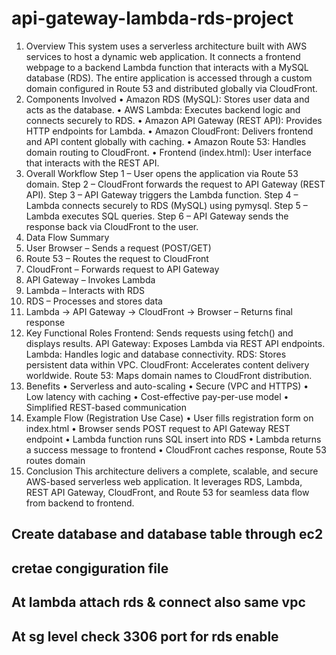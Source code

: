 # api-gateway-lambda-rds-project
1. Overview
This system uses a serverless architecture built with AWS services to host a dynamic web
application.
It connects a frontend webpage to a backend Lambda function that interacts with a MySQL
database (RDS).
The entire application is accessed through a custom domain configured in Route 53 and distributed
globally via CloudFront.
2. Components Involved
• Amazon RDS (MySQL): Stores user data and acts as the database.
• AWS Lambda: Executes backend logic and connects securely to RDS.
• Amazon API Gateway (REST API): Provides HTTP endpoints for Lambda.
• Amazon CloudFront: Delivers frontend and API content globally with caching.
• Amazon Route 53: Handles domain routing to CloudFront.
• Frontend (index.html): User interface that interacts with the REST API.
3. Overall Workflow
Step 1 – User opens the application via Route 53 domain.
Step 2 – CloudFront forwards the request to API Gateway (REST API).
Step 3 – API Gateway triggers the Lambda function.
Step 4 – Lambda connects securely to RDS (MySQL) using pymysql.
Step 5 – Lambda executes SQL queries.
Step 6 – API Gateway sends the response back via CloudFront to the user.
4. Data Flow Summary
1. User Browser – Sends a request (POST/GET)
2. Route 53 – Routes the request to CloudFront
3. CloudFront – Forwards request to API Gateway
4. API Gateway – Invokes Lambda
5. Lambda – Interacts with RDS
6. RDS – Processes and stores data
7. Lambda → API Gateway → CloudFront → Browser – Returns final response
5. Key Functional Roles
Frontend: Sends requests using fetch() and displays results.
API Gateway: Exposes Lambda via REST API endpoints.
Lambda: Handles  logic and database connectivity.
RDS: Stores persistent data within VPC.
CloudFront: Accelerates content delivery worldwide.
Route 53: Maps domain names to CloudFront distribution.
6. Benefits
• Serverless and auto-scaling
• Secure (VPC and HTTPS)
• Low latency with caching
• Cost-effective pay-per-use model
• Simplified REST-based communication
7. Example Flow (Registration Use Case)
• User fills registration form on index.html
• Browser sends POST request to API Gateway REST endpoint
• Lambda function runs SQL insert into RDS
• Lambda returns a success message to frontend
• CloudFront caches response, Route 53 routes domain
8. Conclusion
This architecture delivers a complete, scalable, and secure AWS-based serverless web application.
It leverages RDS, Lambda, REST API Gateway, CloudFront, and Route 53 for seamless data flow
from backend to frontend.



## Create database and database table through ec2
## cretae congiguration file
## At lambda attach rds & connect also same vpc 
## At sg level check 3306 port for rds enable




